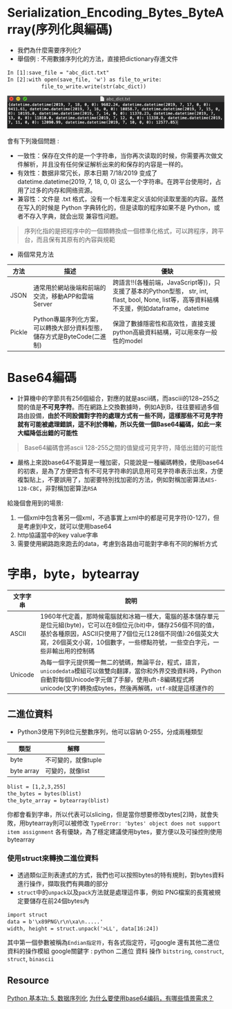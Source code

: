 # Serialization_Encoding_Bytes_ByteArray(序列化與編碼)
* 我們為什麼需要序列化?
* 舉個例 : 不用數據序列化的方法，直接把dictionary存進文件

```
In [1]:save_file = "abc_dict.txt"
In [2]:with open(save_file, 'w') as file_to_write:
           file_to_write.write(str(abc_dict))
```
<img src='./images/SerializationAndEncoding_1.png'></img>

會有下列幾個問題 : 

* 一致性：保存在文件的是一个字符串，当你再次读取的时候，你需要再次做文件解析，并且没有任何保证解析出来的和保存的内容是一样的。
* 有效性：数据非常冗长，原本日期 7/18/2019 变成了 datetime.datetime(2019, 7, 18, 0, 0) 这么一个字符串。在跨平台使用时，占用了过多的内存和网络资源。
* 兼容性：文件是 .txt 格式，没有一个标准来定义该如何读取里面的内容。虽然在写入的时候是 Python 字典转化的，但是读取的程序如果不是 Python，或者不存入字典，就会出现 兼容性问题。

> 序列化指的是把程序中的一個類轉換成一個標準化格式，可以跨程序，跨平台，而且保有其原有的內容與規範

* 兩個常見方法

|方法|描述|優缺|
|---|----|---|
|JSON|通常用於網站後端和前端的交流，移動APP和雲端Server|跨語言!!(各種前端，JavaScript等))，只支援了基本的Python型態， str, int, flast, bool, None, list等，高等資料結構不支援，例如dataframe，datetime|
|Pickle|Python專屬序列化方案，可以轉換大部分資料型態，儲存方式是ByteCode(二進制)|保證了數據隱密性和高效性，直接支援python高級資料結構，可以用來存一般性的model|

# Base64編碼
* 計算機中的字節共有256個組合，對應的就是ascii碼，而asciii的128~255之間的值是**不可見字符**。而在網路上交換數據時，例如A到B，往往要經過多個路由設備，**由於不同設備對字符的處理方式有一些不同，這樣那些不可見字符就有可能被處理錯誤，這不利於傳輸，所以先做一個Base64編碼，如此一來大幅降低出錯的可能性**

> Base64編碼會將ascii 128-255之間的值變成可見字符，降低出錯的可能性

* 嚴格上來說base64不能算是一種加密，只能說是一種編碼轉換，使用base64的初衷，是為了方便把含有不可見字符串的訊息用可見字符串表示出來，方便複製貼上，不要誤用了，加密要特別找加密的方法，例如對稱加密算法`AES-128-CBC`，非對稱加密算法`RSA`

給幾個會用到的場景:
1. 一個xml中包含著另一個xml，不過事實上xml中的都是可見字符(0-127)，但是考慮到中文，就可以使用base64
2. http協議當中的key value字串
3. 需要使用網路跑來跑去的data，考慮到各路由可能對字串有不同的解析方式

# 字串，byte，bytearray

|文字字串|說明|
|-------|---|
|ASCII|1960年代定義，那時候電腦就和冰箱一樣大，電腦的基本儲存單元是位元組(byte)，它可以在8個位元(bit)中，儲存256個不同的值，基於各種原因，ASCII只使用了7個位元(128個不同值):26個英文大寫，26個英文小寫，10個數字，一些標點符號，一些空白字元，一些非輸出用的控制碼|
|Unicode|為每一個字元提供獨一無二的號碼，無論平台，程式，語言，`unicodedata`模組可以做雙向翻譯，當你和外界交換資料時，Python自動對每個Unicode字元做了手腳，使用uft-8編碼程式將unicode(文字)轉換成bytes，然後再解碼，`utf-8`就是這樣運作的|

## 二進位資料
* Python3使用下列8位元整數序列，他可以容納 0-255，分成兩種類型

|類型|解釋|
|---|----|
|byte|不可變的，就像tuple|
|byte array|可變的，就像list|

```
blist = [1,2,3,255]
the_bytes = bytes(blist)
the_byte_array = bytearray(blist)
```
你都會看到字串，所以代表可以slicing，但是當你想要修改bytes[2]時，就會失敗，用bytearray則可以被修改
`TypeError: 'bytes' object does not support item assignment`
各有優缺，為了穩定建議使用bytes，要方便以及可操控則使用bytearray

### 使用struct來轉換二進位資料
* 透過類似正則表達式的方式，我們也可以按照bytes的特有規則，對bytes資料進行操作，擷取我們有興趣的部分
* `struct`中的`unpack`以及`pack`方法就是處理這件事，例如
PNG檔案的長寬被規定要儲存在前24個bytes內
```
import struct
data = b'\x89PNG\r\n\xa\n.....'
width, height = struct.unpack('>LL', data[16:24])
```
其中第一個參數被稱為`Endian指定符`，有各式指定符，可google
還有其他二進位資料的操作模組 
google關鍵字 : python 二進位 資料 操作
`bitstring`, `construct`, `struct`, `binascii`

## Resource
[Python 基本功: 5. 数据序列化](https://zhuanlan.zhihu.com/p/87470851?fbclid=IwAR2Z9CuZyR59EryrkQree6CKDXyU28GRe6OCQG4IGItzLdGRmBrQjDwzoaA)
[为什么要使用base64编码，有哪些情景需求？](https://www.zhihu.com/question/36306744?fbclid=IwAR2w990I0qAJd7jKXuxL_aCj2vWQAVG3kfa8BoneP9rQFqbtQljkVezmHJE)
